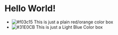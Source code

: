 # Hello World!
- ![#f03c15](https://placehold.it/15/f03c15/000000?text=+)
This is just a plain red/orange color box
- ![#31E0CB](https://placehold.it/15/31E0CB/000000?text=+)
This is just a Light Blue Color box
